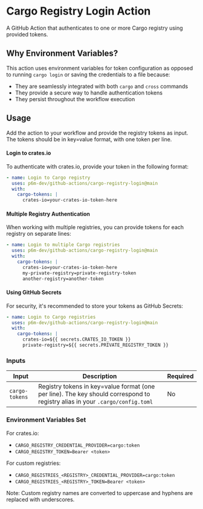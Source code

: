 # Cargo Registry Login Action

A GitHub Action that authenticates to one or more Cargo registry using provided tokens. 

## Why Environment Variables?

This action uses environment variables for token configuration as opposed to running `cargo login` or saving the credentials to a file because:
- They are seamlessly integrated with both `cargo` and `cross` commands
- They provide a secure way to handle authentication tokens
- They persist throughout the workflow execution

## Usage

Add the action to your workflow and provide the registry tokens as input. The tokens should be in key=value format, with one token per line.

#### Login to crates.io

To authenticate with crates.io, provide your token in the following format:

```yaml
- name: Login to Cargo registry
  uses: p6m-dev/github-actions/cargo-registry-login@main
  with:
    cargo-tokens: |
      crates-io=your-crates-io-token-here
```

#### Multiple Registry Authentication

When working with multiple registries, you can provide tokens for each registry on separate lines:

```yaml
- name: Login to multiple Cargo registries
  uses: p6m-dev/github-actions/cargo-registry-login@main
  with:
    cargo-tokens: |
      crates-io=your-crates-io-token-here
      my-private-registry=private-registry-token
      another-registry=another-token
```

#### Using GitHub Secrets

For security, it's recommended to store your tokens as GitHub Secrets:

```yaml
- name: Login to Cargo registries
  uses: p6m-dev/github-actions/cargo-registry-login@main
  with:
    cargo-tokens: |
      crates-io=${{ secrets.CRATES_IO_TOKEN }}
      private-registry=${{ secrets.PRIVATE_REGISTRY_TOKEN }}
```

### Inputs

| Input | Description | Required |
|-------|-------------|----------|
| `cargo-tokens` | Registry tokens in key=value format (one per line). The key should correspond to registry alias in your `.cargo/config.toml` | No |

### Environment Variables Set

For crates.io:
- `CARGO_REGISTRY_CREDENTIAL_PROVIDER=cargo:token`
- `CARGO_REGISTRY_TOKEN=Bearer <token>`

For custom registries:
- `CARGO_REGISTRIES_<REGISTRY>_CREDENTIAL_PROVIDER=cargo:token`
- `CARGO_REGISTRIES_<REGISTRY>_TOKEN=Bearer <token>`

Note: Custom registry names are converted to uppercase and hyphens are replaced with underscores.
